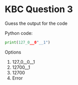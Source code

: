 # KBC Question 3

Guess the output for the code

Python code:

```py
print(127_0__0"__1")
```

Options

1. 127_0__0__1
2. 12700__1
3. 12700
4. Error
